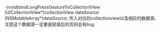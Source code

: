 -(void)bindLongPressGestureToCollectionView:(UICollectionView*)collectionView dataSource:(NSMutableArray*)dataSource;
传入对应的collectionview以及相应的数据源，注意这个数据源一定要是赋值后的否则会有bug
